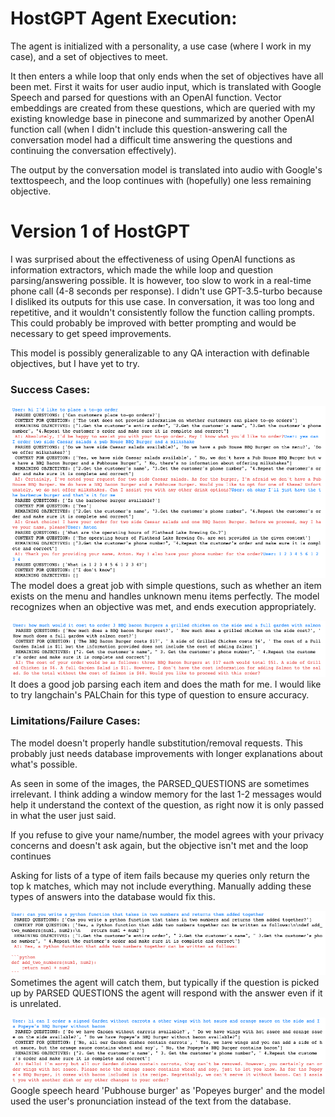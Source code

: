 # HostGPT Agent Execution:
The agent is initialized with a personality, a use case (where I work in my case), and a set of objectives to meet.

It then enters a while loop that only ends when the set of objectives have all been met. First it waits for user audio input, which is translated with Google Speech and parsed for questions with an OpenAI function. Vector embeddings are created from these questions, which are queried with my existing knowledge base in pinecone and summarized by another OpenAI function call (when I didn't include this question-answering call the conversation model had a difficult time answering the questions and continuing the conversation effectively). 

The output by the conversation model is translated into audio with Google's texttospeech, and the loop continues with (hopefully) one less remaining objective.


# Version 1 of HostGPT

I was surprised about the effectiveness of using OpenAI functions as information extractors, which made the while loop and question parsing/answering possible.
It is however, too slow to work in a real-time phone call (4-8 seconds per response). I didn't use GPT-3.5-turbo because I disliked its outputs for this use case. In conversation, it was too long and repetitive, and it wouldn't consistently follow the function calling prompts. This could probably be improved with better prompting and would be necessary to get speed improvements.

This model is possibly generalizable to any QA interaction with definable objectives, but I have yet to try.

### Success Cases:
![Full order success](projectImages/Success_full_order.png)
The model does a great job with simple questions, such as whether an item exists on the menu and handles unknown menu items perfectly. The model recognizes when an objective was met, and ends execution appropriately.

![Totaling order success](projectImages/Success_totaling_order_cost.png)
It does a good job parsing each item and does the math for me. I would like to try langchain's PALChain for this type of question to ensure accuracy.

### Limitations/Failure Cases:
The model doesn't properly handle substitution/removal requests. This probably just needs database improvements with longer explanations about what's possible.

As seen in some of the images, the PARSED_QUESTIONS are sometimes irrelevant. I think adding a window memory for the last 1-2 messages would help it understand the context of the question, as right now it is only passed in what the user just said.

If you refuse to give your name/number, the model agrees with your privacy concerns and doesn't ask again, but the objective isn't met and the loop continues 

Asking for lists of a type of item fails because my queries only return the top k matches, which may not include everything. Manually adding these types of answers into the database would fix this.

![Irrelevant question failure](projectImages/Failure_python_script.png)
Sometimes the agent will catch them, but typically if the question is picked up by PARSED QUESTIONS the agent will respond with the answer even if it is unrelated.

![Bad audio failure](projectImages/Failure_bad_audio_recording.png)
Google speech heard 'Pubhouse burger' as 'Popeyes burger' and the model used the user's pronunciation instead of the text from the database.
